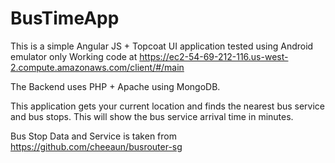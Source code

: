 BusTimeApp
==========

This is a simple Angular JS + Topcoat UI application tested using Android emulator only
Working code at https://ec2-54-69-212-116.us-west-2.compute.amazonaws.com/client/#/main

The Backend uses PHP + Apache using MongoDB.

This application gets your current location and finds the nearest bus service and
bus stops. This will show the bus service arrival time in minutes.

Bus Stop Data and Service is taken from https://github.com/cheeaun/busrouter-sg
